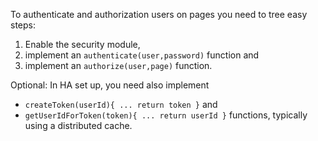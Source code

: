 To authenticate and authorization users on pages you need to tree easy steps:

1. Enable the security module,
2. implement an `authenticate(user,password)` function and
3. implement an `authorize(user,page)` function.

Optional: In HA set up, you need also implement 
* `createToken(userId){ ... return token }` and  
* `getUserIdForToken(token){ ... return userId }`
functions, typically using a distributed cache.